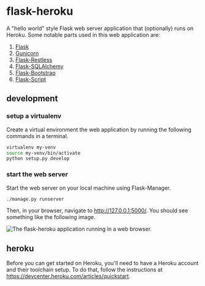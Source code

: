 # flask-heroku

A "hello world" style Flask web server application that (optionally) runs on
Heroku. Some notable parts used in this web application are:

  1. [Flask](http://flask.pocoo.org/)
  2. [Gunicorn](http://gunicorn.org/)
  3. [Flask-Restless](https://flask-restless.readthedocs.org/en/latest/)
  4. [Flask-SQLAlchemy](https://pythonhosted.org/Flask-SQLAlchemy/)
  5. [Flask-Bootstrap](http://pythonhosted.org/Flask-Bootstrap/)
  6. [Flask-Script](http://flask-script.readthedocs.org/en/latest/)

## development

### setup a virtualenv

Create a virtual environment the web application by running the following
commands in a terminal.

```bash
virtualenv my-venv
source my-venv/bin/activate
python setup.py develop
```
### start the web server

Start the web server on your local machine using Flask-Manager.

```bash
./manage.py runserver
```

Then, in your browser, navigate to http://127.0.0.1:5000/. You should see
something like the following image.

![The flask-heroku application running in a web browser.](https://github.com/sholsapp/flask-heroku/blob/master/data/flask-heroku.png)

## heroku

Before you can get started on Heroku, you'll need to have a Heroku account and
their toolchain setup. To do that, follow the instructions at
https://devcenter.heroku.com/articles/quickstart.
